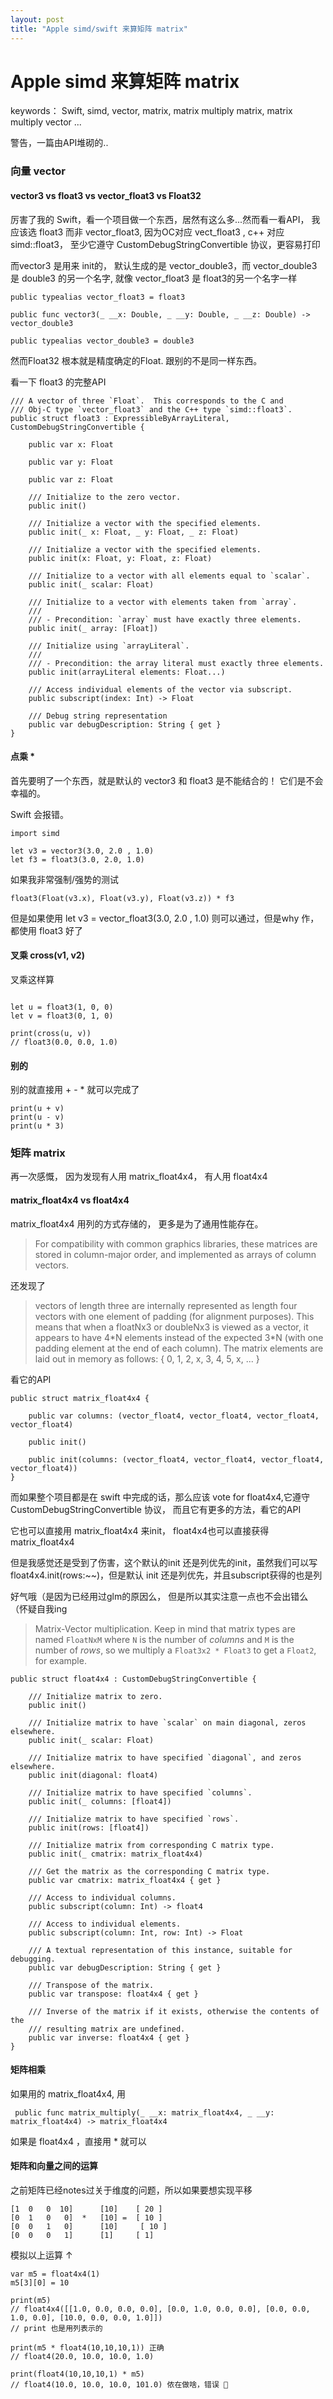 ```yaml
---
layout: post
title: "Apple simd/swift 来算矩阵 matrix"
---
```


# Apple simd 来算矩阵 matrix

keywords： Swift, simd, vector, matrix, matrix multiply matrix, matrix multiply vector ...

警告，一篇由API堆砌的..

### 向量  vector 

#### vector3 vs float3 vs vector_float3 vs Float32


厉害了我的 Swift，看一个项目做一个东西，居然有这么多...然而看一看API， 我应该选 float3 而非 vector\_float3, 因为OC对应 vect\_float3 , c++ 对应 simd::float3， 至少它遵守 CustomDebugStringConvertible 协议，更容易打印

而vector3 是用来 init的， 默认生成的是 vector\_double3，而 vector\_double3 是 double3 的另一个名字, 就像 vector\_float3 是 float3的另一个名字一样



```
public typealias vector_float3 = float3
```


```
public func vector3(_ __x: Double, _ __y: Double, _ __z: Double) -> vector_double3

public typealias vector_double3 = double3
```


然而Float32 根本就是精度确定的Float. 跟别的不是同一样东西。


看一下 float3 的完整API

```
/// A vector of three `Float`.  This corresponds to the C and
/// Obj-C type `vector_float3` and the C++ type `simd::float3`.
public struct float3 : ExpressibleByArrayLiteral, CustomDebugStringConvertible {

    public var x: Float

    public var y: Float

    public var z: Float

    /// Initialize to the zero vector.
    public init()

    /// Initialize a vector with the specified elements.
    public init(_ x: Float, _ y: Float, _ z: Float)

    /// Initialize a vector with the specified elements.
    public init(x: Float, y: Float, z: Float)

    /// Initialize to a vector with all elements equal to `scalar`.
    public init(_ scalar: Float)

    /// Initialize to a vector with elements taken from `array`.
    ///
    /// - Precondition: `array` must have exactly three elements.
    public init(_ array: [Float])

    /// Initialize using `arrayLiteral`.
    ///
    /// - Precondition: the array literal must exactly three elements.
    public init(arrayLiteral elements: Float...)

    /// Access individual elements of the vector via subscript.
    public subscript(index: Int) -> Float

    /// Debug string representation
    public var debugDescription: String { get }
}

```

#### 点乘 * 

首先要明了一个东西，就是默认的 vector3 和 float3 是不能结合的！ 它们是不会幸福的。

Swift 会报错。

```
import simd

let v3 = vector3(3.0, 2.0 , 1.0)
let f3 = float3(3.0, 2.0, 1.0)
```

如果我非常强制/强势的测试


```
float3(Float(v3.x), Float(v3.y), Float(v3.z)) * f3

```

但是如果使用 let v3 = vector_float3(3.0, 2.0 , 1.0) 则可以通过，但是why 作，都使用 float3 好了

#### 叉乘 cross(v1, v2)

叉乘这样算


```

let u = float3(1, 0, 0)
let v = float3(0, 1, 0)

print(cross(u, v))
// float3(0.0, 0.0, 1.0)
```

#### 别的

别的就直接用 + - * 就可以完成了

```
print(u + v)
print(u - v)
print(u * 3)
```


### 矩阵 matrix

再一次感慨， 因为发现有人用 matrix_float4x4， 有人用 float4x4

#### matrix_float4x4 vs float4x4

matrix_float4x4 用列的方式存储的， 更多是为了通用性能存在。

>  For compatibility with common graphics libraries, these matrices are stored in column-major order, and implemented as arrays of column vectors.


还发现了

> vectors of length three are internally represented as length four vectors with one element of padding (for alignment purposes).  This means that when a floatNx3 or doubleNx3 is viewed as a vector, it appears to have 4\*N elements instead of the expected 3\*N (with one padding element at the end of each column).  The matrix elements are laid out in memory as follows:  { 0, 1, 2, x, 3, 4, 5, x, ... }

看它的API

```
public struct matrix_float4x4 {

    public var columns: (vector_float4, vector_float4, vector_float4, vector_float4)

    public init()

    public init(columns: (vector_float4, vector_float4, vector_float4, vector_float4))
}
```


而如果整个项目都是在 swift 中完成的话，那么应该 vote for float4x4,它遵守 CustomDebugStringConvertible 协议， 而且它有更多的方法，看它的API


它也可以直接用 matrix\_float4x4 来init， float4x4也可以直接获得matrix\_float4x4

但是我感觉还是受到了伤害，这个默认的init 还是列优先的init，虽然我们可以写 float4x4.init(rows:~~)，但是默认 init 还是列优先，并且subscript获得的也是列

好气哦（是因为已经用过glm的原因么， 但是所以其实注意一点也不会出错么（怀疑自我ing


> Matrix-Vector multiplication.  Keep in mind that matrix types are named `FloatNxM` where `N` is the number of *columns* and `M` is the number of *rows*, so we multiply a `Float3x2 * Float3` to get a `Float2`, for example.





```
public struct float4x4 : CustomDebugStringConvertible {

    /// Initialize matrix to zero.
    public init()

    /// Initialize matrix to have `scalar` on main diagonal, zeros elsewhere.
    public init(_ scalar: Float)

    /// Initialize matrix to have specified `diagonal`, and zeros elsewhere.
    public init(diagonal: float4)

    /// Initialize matrix to have specified `columns`.
    public init(_ columns: [float4])

    /// Initialize matrix to have specified `rows`.
    public init(rows: [float4])

    /// Initialize matrix from corresponding C matrix type.
    public init(_ cmatrix: matrix_float4x4)

    /// Get the matrix as the corresponding C matrix type.
    public var cmatrix: matrix_float4x4 { get }

    /// Access to individual columns.
    public subscript(column: Int) -> float4

    /// Access to individual elements.
    public subscript(column: Int, row: Int) -> Float

    /// A textual representation of this instance, suitable for debugging.
    public var debugDescription: String { get }

    /// Transpose of the matrix.
    public var transpose: float4x4 { get }

    /// Inverse of the matrix if it exists, otherwise the contents of the
    /// resulting matrix are undefined.
    public var inverse: float4x4 { get }
}
```

#### 矩阵相乘

如果用的 matrix_float4x4, 用

```
 public func matrix_multiply(_ __x: matrix_float4x4, _ __y: matrix_float4x4) -> matrix_float4x4
```

如果是 float4x4 ，直接用 * 就可以


#### 矩阵和向量之间的运算

之前矩阵已经notes过关于维度的问题，所以如果要想实现平移

```
[1	0	0  10]		[10]    [ 20 ]
[0	1	0	0]  * 	[10] =  [ 10 ]
[0	0	1	0]		[10] 	 [ 10 ]
[0	0	0	1]		[1]     [ 1]
```


模拟以上运算 ↑

```
var m5 = float4x4(1)
m5[3][0] = 10

print(m5)
// float4x4([[1.0, 0.0, 0.0, 0.0], [0.0, 1.0, 0.0, 0.0], [0.0, 0.0, 1.0, 0.0], [10.0, 0.0, 0.0, 1.0]]) 
// print 也是用列表示的

print(m5 * float4(10,10,10,1)) 正确
// float4(20.0, 10.0, 10.0, 1.0)

print(float4(10,10,10,1) * m5)
// float4(10.0, 10.0, 10.0, 101.0) 侬在做啥，错误 🙅
```




